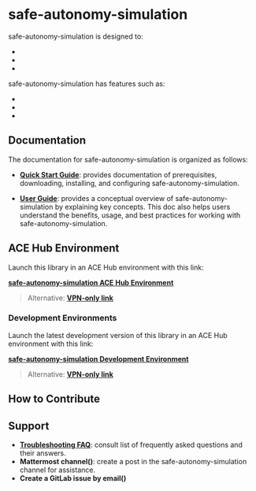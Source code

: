 # safe-autonomy-simulation

safe-autonomy-simulation is designed to:

- <!--replace this with purpose 1-->
- <!--replace this with purpose 2-->
- <!--replace this with purpose 3 or delete, and so on-->

safe-autonomy-simulation has features such as:

- <!--replace this with feature 1-->
- <!--replace this with feature 2-->
- <!--replace this with feature 3 or delete, and so on-->

## Documentation

The documentation for safe-autonomy-simulation is organized as follows:

- **[Quick Start Guide](docs/quick-start-guide.md)**: provides documentation of prerequisites, downloading, installing, and configuring safe-autonomy-simulation.
<!--Modify the description above, as needed, based on the product and what sections are actually in the doc -->
- **[User Guide](docs/user-guide.md)**: provides a conceptual overview of safe-autonomy-simulation by explaining key concepts. This doc also helps users understand the benefits, usage, and best practices for working with safe-autonomy-simulation.

## ACE Hub Environment

Launch this library in an ACE Hub environment with this link:

**[safe-autonomy-simulation ACE Hub Environment][ace-hub-url]**

> Alternative: **[VPN-only link][ace-hub-url-vpn]**

### Development Environments

Launch the latest development version of this library in an ACE Hub environment with this link:

**[safe-autonomy-simulation Development Environment][ace-hub-url-dev]**

> Alternative: **[VPN-only link][ace-hub-url-vpn-dev]**

## How to Contribute

<!-- - **[Developer Guide](docs/developer-guide.md)**: detailed guide for contributing to the safe-autonomy-simulation repository. -->

## Support

- **[Troubleshooting FAQ](docs/troubleshooting-faq.md)**: consult list of frequently asked questions and their answers.
- **Mattermost channel(<!-- replace this with a URL and make link active -->)**: create a post in the safe-autonomy-simulation channel for assistance.
- **Create a GitLab issue by email(<!-- replace this with a URL and make link active -->)**

[ace-hub-url]: <https://hub.ace.act3.ai/environments/0?replicas=1&image=reg.git.act3-ace.com/rta/safe-autonomy-stack/safe-autonomy-simulation:latest&hubName=safe-autonomy-simulation&proxyType=normal&resources\[cpu\]=1&resources\[memory\]=1Gi&shm=64Mi>
[ace-hub-url-vpn]: <https://hub.lion.act3-ace.ai/environments/0?replicas=1&image=reg.git.act3-ace.com/rta/safe-autonomy-stack/safe-autonomy-simulation/cicd:latest&hubName=safe-autonomy-simulation&proxyType=normal&resources\[cpu\]=1&resources\[memory\]=1Gi&shm=64Mi>
[ace-hub-url-dev]: <https://hub.ace.act3.ai/environments/0?replicas=1&image=reg.git.act3-ace.com/rta/safe-autonomy-stack/safe-autonomy-simulation:latest&hubName=safe-autonomy-simulation&proxyType=normal&resources\[cpu\]=1&resources\[memory\]=1Gi&shm=64Mi>
[ace-hub-url-vpn-dev]: <https://hub.lion.act3-ace.ai/environments/0?replicas=1&image=reg.git.act3-ace.com/rta/safe-autonomy-stack/safe-autonomy-simulation/cicd:latest&hubName=safe-autonomy-simulation&proxyType=normal&resources\[cpu\]=1&resources\[memory\]=1Gi&shm=64Mi>
